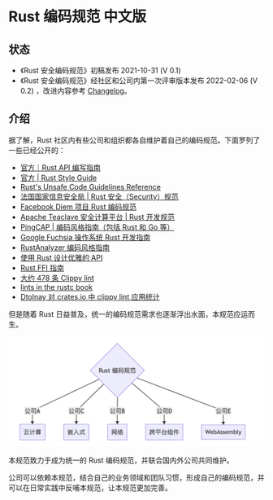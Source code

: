 # Rust 编码规范 中文版

## 状态

- 《Rust 安全编码规范》初稿发布 2021-10-31 (V 0.1)
- 《Rust 安全编码规范》经社区和公司内第一次评审版本发布 2022-02-06 (V 0.2) ，改进内容参考 [Changelog](./Changelog.md)。

## 介绍

据了解，Rust 社区内有些公司和组织都各自维护着自己的编码规范。下面罗列了一些已经公开的：

- [官方｜Rust API 编写指南](https://rust-lang.github.io/api-guidelines/about.html)
- [官方 | Rust Style Guide](https://github.com/rust-dev-tools/fmt-rfcs/blob/master/guide/guide.md)
- [Rust's Unsafe Code Guidelines Reference](https://rust-lang.github.io/unsafe-code-guidelines/)
- [法国国家信息安全局 | Rust 安全（Security）规范](https://anssi-fr.github.io/rust-guide)
- [Facebook Diem 项目 Rust 编码规范](https://developers.diem.com/docs/core/coding-guidelines/)
- [Apache Teaclave 安全计算平台 | Rust 开发规范](https://teaclave.apache.org/docs/rust-guildeline/)
- [PingCAP | 编码风格指南（包括 Rust 和 Go 等）](https://github.com/pingcap/style-guide)
- [Google Fuchsia 操作系统 Rust 开发指南](https://fuchsia.dev/fuchsia-src/development/languages/rust)
- [RustAnalyzer 编码风格指南](https://github.com/rust-analyzer/rust-analyzer/blob/master/docs/dev/style.md)
- [使用 Rust 设计优雅的 API](https://deterministic.space/elegant-apis-in-rust.html)
- [Rust FFI 指南](https://michael-f-bryan.github.io/rust-ffi-guide/)
- [大约 478 条 Clippy lint](https://rust-lang.github.io/rust-clippy/master/index.html)
- [lints in the rustc book ](https://doc.rust-lang.org/rustc/lints/listing/allowed-by-default.html)
- [Dtolnay 对 crates.io 中 clippy lint 应用统计](https://github.com/dtolnay/noisy-clippy)


但是随着 Rust 日益普及，统一的编码规范需求也逐渐浮出水面，本规范应运而生。

![org](./src/img/org.png)

本规范致力于成为统一的 Rust 编码规范，并联合国内外公司共同维护。

公司可以依赖本规范，结合自己的业务领域和团队习惯，形成自己的编码规范，并可以在日常实践中反哺本规范，让本规范更加完善。



